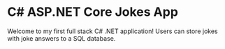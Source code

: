 # C# ASP.NET Core Jokes App #
Welcome to my first full stack C# .NET application! 
Users can store jokes with joke answers to a SQL database.
